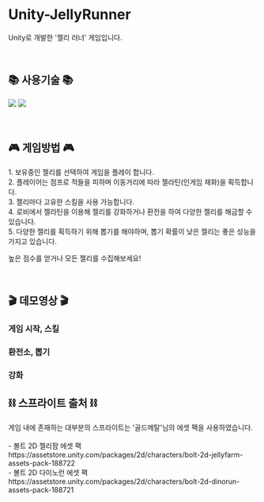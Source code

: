 # Unity-JellyRunner
<p>
  Unity로 개발한 '젤리 러너' 게임입니다.
</p>
<br/>

## 📚 사용기술 📚
<div>
  <img src="https://img.shields.io/badge/Unity-333333?style=flat&logo=unity&logoColor=white"/>
  <img src="https://img.shields.io/badge/C Sharp-003545?style=flat&logo=C sharp&logoColor=white"/>
</div>
<br/><br/>

## 🎮 게임방법 🎮
<p>
1. 보유중인 젤리를 선택하여 게임을 플레이 합니다.<br/>
2. 플레이어는 점프로 적들을 피하며 이동거리에 따라 젤라틴(인게임 재화)을 획득합니다.<br/>
3. 젤리마다 고유한 스킬을 사용 가능합니다.<br/>
4. 로비에서 젤라틴을 이용해 젤리를 강화하거나 환전을 하여 다양한 젤리를 해금할 수 있습니다.<br/>
5. 다양한 젤리를 획득하기 위해 뽑기를 해야하며, 뽑기 확률이 낮은 젤리는 좋은 성능을 가지고 있습니다.<br/>

높은 점수를 얻거나 모든 젤리를 수집해보세요!
</p>
<br/>

## 🎬 데모영상 🎬

### 게임 시작, 스킬

### 환전소, 뽑기

### 강화

## ⛓ 스프라이트 출처 ⛓
<p>
  게임 내에 존재하는 대부분의 스프라이트는 '골드메탈'님의 에셋 팩을 사용하였습니다.<br/><br/>
  - 볼트 2D 젤리팜 에셋 팩 https://assetstore.unity.com/packages/2d/characters/bolt-2d-jellyfarm-assets-pack-188722<br/>
  - 볼트 2D 다이노런 에셋 팩 https://assetstore.unity.com/packages/2d/characters/bolt-2d-dinorun-assets-pack-188721
</p>
<br/>

